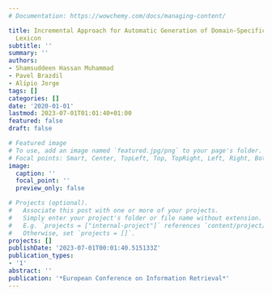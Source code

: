 ```yaml
---
# Documentation: https://wowchemy.com/docs/managing-content/

title: Incremental Approach for Automatic Generation of Domain-Specific Sentiment
  Lexicon
subtitle: ''
summary: ''
authors:
- Shamsuddeen Hassan Muhammad
- Pavel Brazdil
- Alı́pio Jorge
tags: []
categories: []
date: '2020-01-01'
lastmod: 2023-07-01T01:01:40+01:00
featured: false
draft: false

# Featured image
# To use, add an image named `featured.jpg/png` to your page's folder.
# Focal points: Smart, Center, TopLeft, Top, TopRight, Left, Right, BottomLeft, Bottom, BottomRight.
image:
  caption: ''
  focal_point: ''
  preview_only: false

# Projects (optional).
#   Associate this post with one or more of your projects.
#   Simply enter your project's folder or file name without extension.
#   E.g. `projects = ["internal-project"]` references `content/project/deep-learning/index.md`.
#   Otherwise, set `projects = []`.
projects: []
publishDate: '2023-07-01T00:01:40.515133Z'
publication_types:
- '1'
abstract: ''
publication: '*European Conference on Information Retrieval*'
---
```

